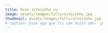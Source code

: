 ```yaml
---
title: Esse sitezinho cu. 
image: assets/images/fulls/sitezinho.jpg
thumbnail: assets/images/fulls/sitezinho.jpg
# caption: Esse app que fiz com muito amor :p
---
```

